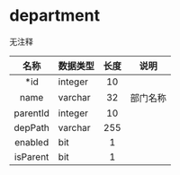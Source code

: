 # department

无注释


| 名称 | 数据类型 | 长度  |  说明 |
| :--: | :--- | :------: |  :----: |
|*id | integer| 10 |     |
|name | varchar| 32 |    部门名称 |
|parentId | integer| 10 |     |
|depPath | varchar| 255 |     |
|enabled | bit| 1 |     |
|isParent | bit| 1 |     |
